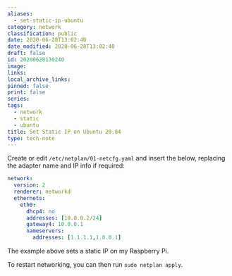 ```yaml
---
aliases:
  - set-static-ip-ubuntu
category: network
classification: public
date: 2020-06-28T13:02:40
date_modified: 2020-06-28T13:02:40
draft: false
id: 20200628130240
image: 
links: 
local_archive_links: 
pinned: false
print: false
series: 
tags:
  - network
  - static
  - ubuntu
title: Set Static IP on Ubuntu 20.04
type: tech-note
---
```


Create or edit `/etc/netplan/01-netcfg.yaml` and insert the below, replacing the adapter name and IP info if required:

```yaml
network:
  version: 2
  renderer: networkd
  ethernets:
    eth0:
      dhcp4: no
      addresses: [10.0.0.2/24]
      gateway4: 10.0.0.1
      nameservers:
        addresses: [1.1.1.1,1.0.0.1]
```

The example above sets a static IP on my Raspberry Pi.

To restart networking, you can then run `sudo netplan apply`.